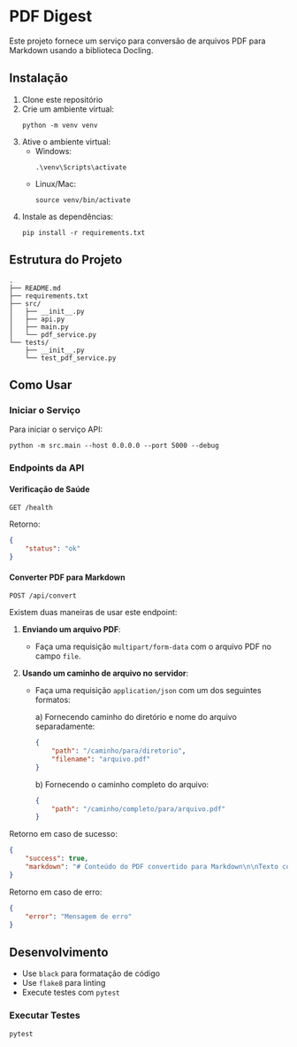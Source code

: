 # PDF Digest

Este projeto fornece um serviço para conversão de arquivos PDF para Markdown usando a biblioteca Docling.

## Instalação

1. Clone este repositório
2. Crie um ambiente virtual:
   ```
   python -m venv venv
   ```
3. Ative o ambiente virtual:
   - Windows:
     ```
     .\venv\Scripts\activate
     ```
   - Linux/Mac:
     ```
     source venv/bin/activate
     ```
4. Instale as dependências:
   ```
   pip install -r requirements.txt
   ```

## Estrutura do Projeto

```
.
├── README.md
├── requirements.txt
├── src/
│   ├── __init__.py
│   ├── api.py
│   ├── main.py
│   └── pdf_service.py
└── tests/
    ├── __init__.py
    └── test_pdf_service.py
```

## Como Usar

### Iniciar o Serviço

Para iniciar o serviço API:

```
python -m src.main --host 0.0.0.0 --port 5000 --debug
```

### Endpoints da API

#### Verificação de Saúde

```
GET /health
```

Retorno:
```json
{
    "status": "ok"
}
```

#### Converter PDF para Markdown

```
POST /api/convert
```

Existem duas maneiras de usar este endpoint:

1. **Enviando um arquivo PDF**:
   - Faça uma requisição `multipart/form-data` com o arquivo PDF no campo `file`.

2. **Usando um caminho de arquivo no servidor**:
   - Faça uma requisição `application/json` com um dos seguintes formatos:
     
     a) Fornecendo caminho do diretório e nome do arquivo separadamente:
     ```json
     {
         "path": "/caminho/para/diretorio",
         "filename": "arquivo.pdf"
     }
     ```
     
     b) Fornecendo o caminho completo do arquivo:
     ```json
     {
         "path": "/caminho/completo/para/arquivo.pdf"
     }
     ```

Retorno em caso de sucesso:
```json
{
    "success": true,
    "markdown": "# Conteúdo do PDF convertido para Markdown\n\nTexto convertido..."
}
```

Retorno em caso de erro:
```json
{
    "error": "Mensagem de erro"
}
```

## Desenvolvimento

- Use `black` para formatação de código
- Use `flake8` para linting
- Execute testes com `pytest`

### Executar Testes

```
pytest
``` 